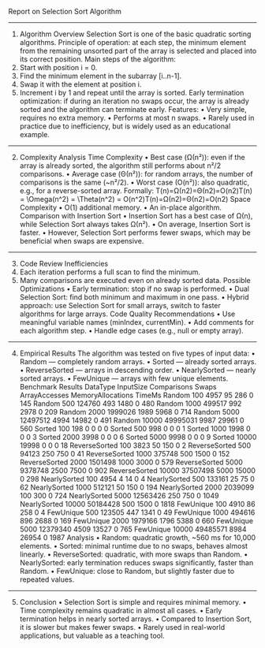 Report on Selection Sort Algorithm
________________________________________
1. Algorithm Overview
Selection Sort is one of the basic quadratic sorting algorithms.
Principle of operation: at each step, the minimum element from the remaining unsorted part of the array is selected and placed into its correct position.
Main steps of the algorithm:
1.	Start with position i = 0.
2.	Find the minimum element in the subarray [i..n-1].
3.	Swap it with the element at position i.
4.	Increment i by 1 and repeat until the array is sorted.
Early termination optimization: if during an iteration no swaps occur, the array is already sorted and the algorithm can terminate early.
Features:
•	Very simple, requires no extra memory.
•	Performs at most n swaps.
•	Rarely used in practice due to inefficiency, but is widely used as an educational example.
________________________________________
2. Complexity Analysis
Time Complexity
•	Best case (Ω(n²)): even if the array is already sorted, the algorithm still performs about n²/2 comparisons.
•	Average case (Θ(n²)): for random arrays, the number of comparisons is the same (~n²/2).
•	Worst case (O(n²)): also quadratic, e.g., for a reverse-sorted array.
Formally:
T(n)=Ω(n2)=Θ(n2)=O(n2)T(n) = \Omega(n^2) = \Theta(n^2) = O(n^2)T(n)=Ω(n2)=Θ(n2)=O(n2) 
Space Complexity
•	O(1) additional memory.
•	An in-place algorithm.
Comparison with Insertion Sort
•	Insertion Sort has a best case of Ω(n), while Selection Sort always takes Ω(n²).
•	On average, Insertion Sort is faster.
•	However, Selection Sort performs fewer swaps, which may be beneficial when swaps are expensive.
________________________________________
3. Code Review
Inefficiencies
1.	Each iteration performs a full scan to find the minimum.
2.	Many comparisons are executed even on already sorted data.
Possible Optimizations
•	Early termination: stop if no swap is performed.
•	Dual Selection Sort: find both minimum and maximum in one pass.
•	Hybrid approach: use Selection Sort for small arrays, switch to faster algorithms for large arrays.
Code Quality Recommendations
•	Use meaningful variable names (minIndex, currentMin).
•	Add comments for each algorithm step.
•	Handle edge cases (e.g., null or empty array).
________________________________________
4. Empirical Results
The algorithm was tested on five types of input data:
•	Random — completely random arrays.
•	Sorted — already sorted arrays.
•	ReverseSorted — arrays in descending order.
•	NearlySorted — nearly sorted arrays.
•	FewUnique — arrays with few unique elements.
Benchmark Results
DataType	InputSize	Comparisons	Swaps	ArrayAccesses	MemoryAllocations	TimeMs
Random	100	4957	95	286	0	145
Random	500	124760	493	1480	0	480
Random	1000	499517	992	2978	0	209
Random	2000	1999026	1989	5968	0	714
Random	5000	12497512	4994	14982	0	491
Random	10000	49995031	9987	29961	0	560
Sorted	100	198	0	0	0	0
Sorted	500	998	0	0	0	1
Sorted	1000	1998	0	0	0	3
Sorted	2000	3998	0	0	0	6
Sorted	5000	9998	0	0	0	9
Sorted	10000	19998	0	0	0	18
ReverseSorted	100	3823	50	150	0	2
ReverseSorted	500	94123	250	750	0	41
ReverseSorted	1000	375748	500	1500	0	152
ReverseSorted	2000	1501498	1000	3000	0	579
ReverseSorted	5000	9378748	2500	7500	0	902
ReverseSorted	10000	37507498	5000	15000	0	298
NearlySorted	100	4954	4	14	0	4
NearlySorted	500	133161	25	75	0	62
NearlySorted	1000	512121	50	150	0	194
NearlySorted	2000	2039099	100	300	0	724
NearlySorted	5000	12563426	250	750	0	1049
NearlySorted	10000	50184428	500	1500	0	1818
FewUnique	100	4910	86	258	0	4
FewUnique	500	123505	447	1341	0	49
FewUnique	1000	494616	896	2688	0	169
FewUnique	2000	1979166	1796	5388	0	660
FewUnique	5000	12379340	4509	13527	0	765
FewUnique	10000	49485571	8984	26954	0	1987
Analysis
•	Random: quadratic growth, ~560 ms for 10,000 elements.
•	Sorted: minimal runtime due to no swaps, behaves almost linearly.
•	ReverseSorted: quadratic, with more swaps than Random.
•	NearlySorted: early termination reduces swaps significantly, faster than Random.
•	FewUnique: close to Random, but slightly faster due to repeated values.



 
________________________________________
5. Conclusion
•	Selection Sort is simple and requires minimal memory.
•	Time complexity remains quadratic in almost all cases.
•	Early termination helps in nearly sorted arrays.
•	Compared to Insertion Sort, it is slower but makes fewer swaps.
•	Rarely used in real-world applications, but valuable as a teaching tool.


